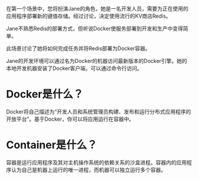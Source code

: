 在第一个场景中，您将扮演Jane的角色，她是一名开发人员，需要为正在使用的应用程序部署新的键值存储。经过讨论，决定使用流行的KV商店Redis。

Jane不熟悉Redis的部署方式，但听说Docker使服务部署到开发和生产中变得简单。

此场景讨论了她将如何完成任务并将Redis部署为Docker容器。

Jane的开发环境可以通过名为Docker的机器访问最新版本的Docker引擎。她的本地开发机器安装了Docker客户端，可以通过命令行访问。


# Docker是什么？
Docker将自己描述为“开发人员和系统管理员构建、发布和运行分布式应用程序的开放平台”。基于Docker，你可以将应用运行在容器中。

# Container是什么？
容器是运行应用程序及其对主机操作系统的依赖关系的沙盒进程。容器内的应用程序认为自己是机器上运行的唯一进程，而机器可以独立运行多个容器。